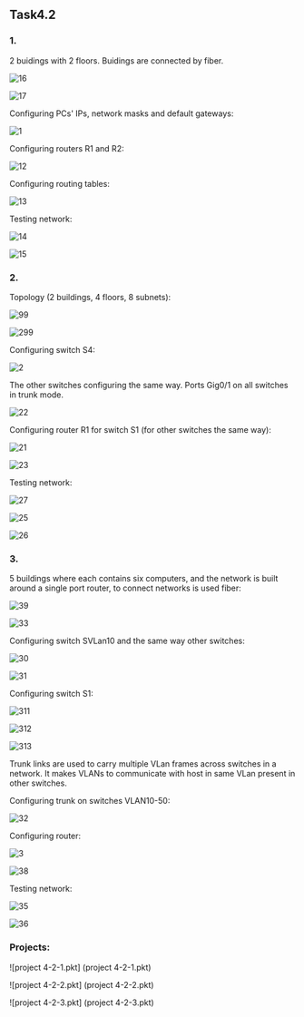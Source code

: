 ## Task4.2

### 1.

2 buidings with 2 floors. Buidings are connected by fiber.

![16](screenshots/16.jpg "16")

![17](screenshots/17.jpg "17")

Configuring PCs' IPs, network masks and default gateways:

![1](screenshots/1.jpg "1")

Configuring routers R1 and R2:

![12](screenshots/12.jpg "12")

Configuring routing tables:

![13](screenshots/13.jpg "13")

Testing network:

![14](screenshots/14.jpg "14")

![15](screenshots/14.jpg "15")

### 2.

Topology (2 buildings, 4 floors, 8 subnets):

![99](screenshots/99.jpg "99")

![299](screenshots/299.jpg "299")

Configuring switch S4:

![2](screenshots/2.jpg "2")

The other switches configuring the same way. Ports Gig0/1 on all switches in trunk mode.

![22](screenshots/22.jpg "22")

Configuring router R1 for switch S1 (for other switches the same way):

![21](screenshots/21.jpg "21")

![23](screenshots/23.jpg "23")

Testing network:

![27](screenshots/27.jpg "27")

![25](screenshots/25.jpg "25")

![26](screenshots/26.jpg "26")


### 3. 

5 buildings where each contains six computers, and the network is built around a single port router, to connect networks is used fiber:

![39](screenshots/39.jpg "topology-3")

![33](screenshots/33.jpg "33")

Configuring switch SVLan10 and the same way other switches:

![30](screenshots/30.jpg "30")

![31](screenshots/31.jpg "31")

Configuring switch S1:

![311](screenshots/311.jpg "311")

![312](screenshots/312.jpg "312")

![313](screenshots/313.jpg "313")

Trunk links are used to carry multiple VLan frames across switches in a network.
It makes VLANs to communicate with host in same VLan present in other switches.

Configuring trunk on switches VLAN10-50:

![32](screenshots/32.jpg "32")

Configuring router:

![3](screenshots/3.jpg "3")

![38](screenshots/38.jpg "38")

Testing network:

![35](screenshots/35.jpg "ping")

![36](screenshots/36.jpg "ping2")

### Projects: 

![project 4-2-1.pkt] (project 4-2-1.pkt)

![project 4-2-2.pkt] (project 4-2-2.pkt)

![project 4-2-3.pkt] (project 4-2-3.pkt)






   
